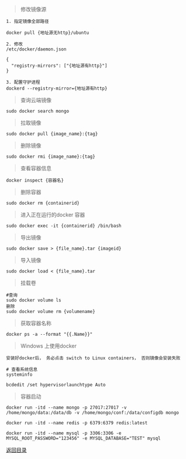 
> 修改镜像源
    
    1. 指定镜像全部路径
    
    docker pull {地址源无http}/ubuntu
    
    2. 修改
    /etc/docker/daemon.json
    
    {
      "registry-mirrors": ["{地址源有http}"]
    }
    
    3. 配置守护进程
    dockerd --registry-mirror={地址源有http}

> 查询云端镜像

    sudo docker search mongo
    
> 拉取镜像

    sudo docker pull {image_name}:{tag}

> 删除镜像

    sudo docker rmi {image_name}:{tag}
    
> 查看容器信息

    docker inspect {容器名}

> 删除容器

    sudo docker rm {containerid}

> 进入正在运行的docker 容器

    sudo docker exec -it {containerid} /bin/bash

> 导出镜像

    sudo docker save > {file_name}.tar {imageid}

> 导入镜像

    sudo docker load < {file_name}.tar

> 挂载卷
    
    #查询
    sudo docker volume ls
    删除
    sudo docker volume rm {volumename}
    
> 获取容器名称

    docker ps -a --format "{{.Name}}"

>Windows 上使用docker 

    安装好docker后， 务必点击 switch to Linux containers， 否则镜像会安装失败

    # 查看系统信息
    systeminfo

    bcdedit /set hypervisorlaunchtype Auto

    
>容器启动

    docker run -itd --name mongo -p 27017:27017 -v /home/mongo/data:/data/db -v /home/mongo/conf:/data/configdb mongo
    
    docker run -itd --name redis -p 6379:6379 redis:latest
    
    docker run -itd --name mysql -p 3306:3306 -e MYSQL_ROOT_PASSWORD="123456" -e MYSQL_DATABASE="TEST" mysql



[返回目录](../README.md)